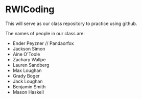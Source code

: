 # RWICoding
This will serve as our class repository to practice using github.

The names of people in our class are:
- Ender Peyzner // Pandaorfox
- Jackson Simon 
- Aine O'Toole
- Zachary Wallpe
- Lauren Sandberg
- Max Loughan
- Grady Boger
- Jack Loughan
- Benjamin Smith
- Mason Haskell
